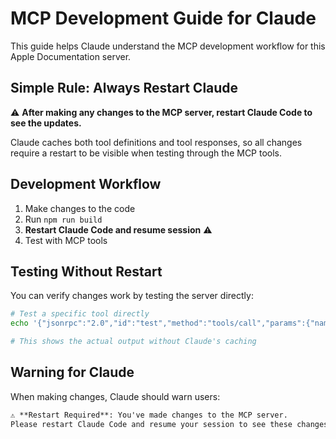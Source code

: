 # MCP Development Guide for Claude

This guide helps Claude understand the MCP development workflow for this Apple Documentation server.

## Simple Rule: Always Restart Claude

⚠️ **After making any changes to the MCP server, restart Claude Code to see the updates.**

Claude caches both tool definitions and tool responses, so all changes require a restart to be visible when testing through the MCP tools.

## Development Workflow

1. Make changes to the code
2. Run `npm run build`
3. **Restart Claude Code and resume session** ⚠️
4. Test with MCP tools

## Testing Without Restart

You can verify changes work by testing the server directly:

```bash
# Test a specific tool directly
echo '{"jsonrpc":"2.0","id":"test","method":"tools/call","params":{"name":"get_documentation","arguments":{"path":"FoundationModels"}}}' | node dist/index.js

# This shows the actual output without Claude's caching
```

## Warning for Claude

When making changes, Claude should warn users:

```markdown
⚠️ **Restart Required**: You've made changes to the MCP server. 
Please restart Claude Code and resume your session to see these changes.
```